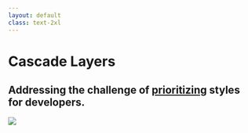 ```yaml
---
layout: default
class: text-2xl
---
```


# Cascade Layers

## Addressing the challenge of [prioritizing](https://specificity.keegan.st/) styles for developers.

<img src="/images/layers-01.png" class="mt-5 h-70 m-auto" />
